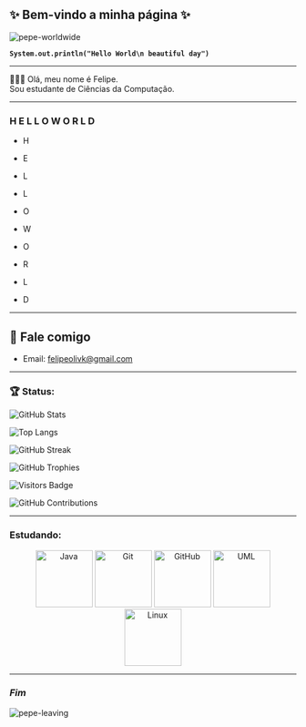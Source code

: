 ## ✨ Bem-vindo a minha página ✨

![pepe-worldwide](https://c.tenor.com/VRu2WDC7CggAAAAC/tenor.gif)

__`System.out.println("Hello World\n beautiful day")`__

---

🙋🏽‍♂️ Olá, meu nome é Felipe.  
Sou estudante de Ciências da Computação.

---

### H E L L O  W O R L D

- H
- E
- L
- L
- O

- W
- O
- R
- L
- D

---

## 📧 Fale comigo

- Email: [felipeolivk@gmail.com](mailto:felipeolivk@gmail.com)

---

### 🏆 Status:

![GitHub Stats](https://github-readme-stats.vercel.app/api?username=felipe-o-kaji&show_icons=true&count_private=true&hide_title=true)

![Top Langs](https://github-readme-stats.vercel.app/api/top-langs/?username=felipe-o-kaji&layout=compact&hide=html,css)

![GitHub Streak](https://github-readme-streak-stats.herokuapp.com/?user=felipe-o-kaji&theme=radical)

![GitHub Trophies](https://github-profile-trophy.vercel.app/?username=felipe-o-kaji)

![Visitors Badge](https://visitor-badge.glitch.me/badge?page_id=felipe-o-kaji.visitor-badge)

![GitHub Contributions](https://github-readme-activity-graph.cyclic.app/graph?username=felipe-o-kaji&theme=github)

---

### Estudando:

<div align="center">

<img src="https://cdn.jsdelivr.net/gh/devicons/devicon@latest/icons/java/java-plain-wordmark.svg" width="100" alt="Java" />
<img src="https://cdn.jsdelivr.net/gh/devicons/devicon@latest/icons/git/git-plain-wordmark.svg" width="100" alt="Git" />
<img src="https://cdn.jsdelivr.net/gh/devicons/devicon@latest/icons/github/github-original-wordmark.svg" width="100" alt="GitHub" />
<img src="https://cdn.jsdelivr.net/gh/devicons/devicon@latest/icons/unifiedmodelinglanguage/unifiedmodelinglanguage-original.svg" width="100" alt="UML" />
<img src="https://cdn.jsdelivr.net/gh/devicons/devicon@latest/icons/linux/linux-original.svg" width="100" alt="Linux" />

</div>

---

### *Fim*

![pepe-leaving](https://c.tenor.com/gNOXcNGheZ8AAAAd/tenor.gif)
